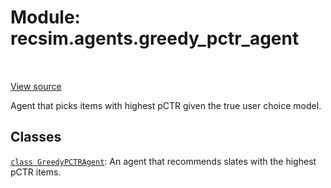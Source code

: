 <div itemscope itemtype="http://developers.google.com/ReferenceObject">
<meta itemprop="name" content="recsim.agents.greedy_pctr_agent" />
<meta itemprop="path" content="Stable" />
</div>

# Module: recsim.agents.greedy_pctr_agent

<table class="tfo-notebook-buttons tfo-api" align="left">
</table>

<a target="_blank" href="https://github.com/google-research/recsim/recsim/agents/greedy_pctr_agent.py">View
source</a>

Agent that picks items with highest pCTR given the true user choice model.

<!-- Placeholder for "Used in" -->

## Classes

[`class GreedyPCTRAgent`](../../recsim/agents/greedy_pctr_agent/GreedyPCTRAgent.md):
An agent that recommends slates with the highest pCTR items.
